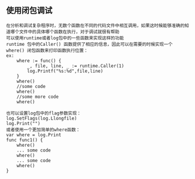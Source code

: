 使用闭包调试
-
    在分析和调试复杂程序时，无数个函数在不同的代码文件中相互调用，如果这时候能够准确的知道哪个文件中的具体哪个函数在执行，对于调试就很有帮助
    可以使用runtime或者log包中的一些函数来实现这样的功能
    runtime 包中的Caller() 函数提供了相应的信息，因此可以在需要的时候实现一个where() 闭包函数来打印函数执行位置：
    ex:
        where := func() {
            _, file, line, _ := runtime.Caller(1)
            log.Printf("%s:%d",file,line)
        }
        where()
        //some code
        where()
        //some more code 
        where()
        
    也可以设置log包中的flag参数实现：
    log.SetFlags(log.Llongfile)
    log.Print("")
    或者使用一个更加简单的where函数：
    var where = log.Print
    func func1() {
        where()
        ... some code
        where()
        ... some code
        where()
    }